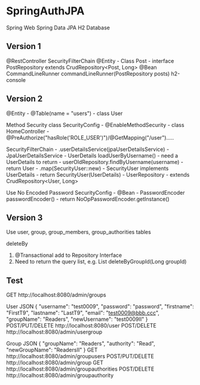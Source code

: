 # SpringAuthJPA

Spring Web
Spring Data JPA
H2 Database

## Version 1
@RestController
SecurityFilterChain
@Entity - Class Post - interface PostRepository extends CrudRepository<Post, Long>
@Bean CommandLineRunner commandLineRunner(PostRepository posts)
h2-console

## Version 2
@Entity - @Table(name = "users") - class User

Method Security
class SecurityConfig - @EnableMethodSecurity 
    - class HomeController - @PreAuthorize("hasRole('ROLE_USER')")/@GetMapping("/user").....

SecurityFilterChain - .userDetailsService(jpaUserDetailsService)
    - JpaUserDetailsService - UserDetails loadUserByUsername() - need a UserDetails to return
        - userOldRepository.findByUsername(username) - return User
        - .map(SecurityUser::new) - SecurityUser implements UserDetails - return SecurityUser(UserDetails)
    - UserRepository - extends CrudRepository<User, Long>

Use No Encoded Password
SecurityConfig - @Bean - PasswordEncoder passwordEncoder() - return NoOpPasswordEncoder.getInstance()

## Version 3
Use user, group, group_members, group_authorities tables

deleteBy
1. @Transactional add to Repository Interface
2. Need to return the query list, e.g. List<GroupMember> deleteByGroupId(Long groupId)


## Test
GET http://localhost:8080/admin/groups

User JSON
{
"username": "test0009",
"password": "password",
"firstname": "FirstT9",
"lastname": "LastT9",
"email": "test0009@bbb.ccc",
"groupName": "Readers",
"newUsername": "test0009II"
}
POST/PUT/DELETE http://localhost:8080/user
POST/DELETE http://localhost:8080/admin/usergroup

Group JSON
{
"groupName": "Readers",
"authority": "Read",
"newGroupName": "ReadersII"
}
GET http://localhost:8080/admin/groupusers
POST/PUT/DELETE http://localhost:8080/admin/group
GET http://localhost:8080/admin/groupauthorities
POST/DELETE http://localhost:8080/admin/groupauthority